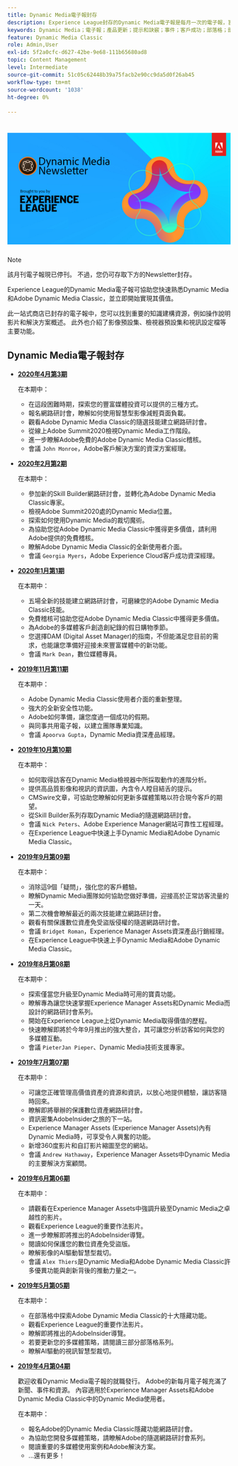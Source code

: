 ```yaml
---
title: Dynamic Media電子報封存
description: Experience League封存的Dynamic Media電子報是每月一次的電子報，旨在協助您在AEM和Dynamic Media Classic中快速熟悉Dynamic Media。
keywords: Dynamic Media；電子報；產品更新；提示和訣竅；事件；客戶成功；部落格；部落格；影像；影片；功能
feature: Dynamic Media Classic
role: Admin,User
exl-id: 5f2a0cfc-d627-42be-9e68-111b65680ad8
topic: Content Management
level: Intermediate
source-git-commit: 51c05c62448b39a75facb2e90cc9da5d0f26ab45
workflow-type: tm+mt
source-wordcount: '1038'
ht-degree: 0%

---
```



# ![Dynamic Media電子報標誌](/help/using/assets/dynamic-media-newsletter-logo.png)

>[!NOTE]
>
>該月刊電子報現已停刊。 不過，您仍可存取下方的Newsletter封存。

Experience League的Dynamic Media電子報可協助您快速熟悉Dynamic Media和Adobe Dynamic Media Classic，並立即開始實現其價值。

此一站式商店已封存的電子報中，您可以找到重要的知識建構資源，例如操作說明影片和解決方案概述。 此外也介紹了影像預設集、檢視器預設集和視訊設定檔等主要功能。

<!-- microsite demo page https://experienceleague.adobe.com/tools/dynamic-media-demo/index.html -->

<!-- ## Get inspired. Stay informed.

[Sign up](https://www.adobe.com/subscription/dynamic-media-newsletter.html) to receive the Dynamic Media newsletter on a monthly basis in your inbox. -->

## Dynamic Media電子報封存

<!-- * **[May 2020, Issue 4](https://expleague.azureedge.net/assets/aem/Experience-Insider-vol.31.html)**

    In this issue:

    * What business continuity means in uncertain times.
    * Key takeaways from the first all-digital Adobe Summit.
    * Must-watch Experience Manager breakout sessions.
    * Summit customer spotlight: Under Armour.
    * Never miss an Experience Insider webinar.
    * Public sector spotlight: The urgent need for digital enrollment.
    * Look what's new in Experience Manager Innovation.
    * Build your Experience Manager skills *live* with the Adobe pros.
    * Connect with the Adobe Experience Manager Community.
    * Fast-track your Adobe expertise with Adobe Experience League. -->

* **[2020年4月第3期](https://experienceleague.adobe.com/tools/dynamic-media-demo/newsletter/Dynamic_Media_Newsletter_04_2020_April.html)**

  在本期中：

   * 在這段困難時期，探索您的豐富媒體投資可以提供的三種方式。
   * 報名網路研討會，瞭解如何使用智慧型影像減輕頁面負載。
   * 觀看Adobe Dynamic Media Classic的隨選技能建立網路研討會。
   * 從線上Adobe Summit2020檢視Dynamic Media工作階段。
   * 進一步瞭解Adobe免費的Adobe Dynamic Media Classic稽核。
   * 會議 `John Monroe`，Adobe客戶解決方案的資深方案經理。

* **[2020年2月第2期](https://experienceleague.adobe.com/tools/dynamic-media-demo/newsletter/Dynamic_Media_Newsletter_02_2020_Feb.html)**

  在本期中：

   * 參加新的Skill Builder網路研討會，並轉化為Adobe Dynamic Media Classic專家。
   * 檢視Adobe Summit2020處的Dynamic Media位置。
   * 探索如何使用Dynamic Media的裁切魔術。
   * 為協助您從Adobe Dynamic Media Classic中獲得更多價值，請利用Adobe提供的免費稽核。
   * 瞭解Adobe Dynamic Media Classic的全新使用者介面。
   * 會議 `Georgia Myers`，Adobe Experience Cloud客戶成功資深經理。

* **[2020年1月第1期](https://experienceleague.adobe.com/tools/dynamic-media-demo/newsletter/Dynamic_Media_Newsletter_01_2020_Jan.html)**

  在本期中：

   * 五場全新的技能建立網路研討會，可磨練您的Adobe Dynamic Media Classic技能。
   * 免費稽核可協助您從Adobe Dynamic Media Classic中獲得更多價值。
   * 為Adobe的多媒體客戶創造創紀錄的假日購物季節。
   * 您選擇DAM (Digital Asset Manager)的指南，不但能滿足您目前的需求，也能讓您準備好迎接未來豐富媒體中的新功能。
   * 會議 `Mark Dean`，數位媒體專員。

* **[2019年11月第11期](https://experienceleague.adobe.com/tools/dynamic-media-demo/newsletter/Dynamic_Media_Newsletter_11_2019_Nov.html)**

  在本期中：

   * Adobe Dynamic Media Classic使用者介面的重新整理。
   * 強大的全新安全性功能。
   * Adobe如何準備，讓您度過一個成功的假期。
   * 與同事共用電子報，以建立團隊專業知識。
   * 會議 `Apoorva Gupta`，Dynamic Media資深產品經理。

* **[2019年10月第10期](https://experienceleague.adobe.com/tools/dynamic-media-demo/newsletter/Dynamic_Media_Newsletter_10_2019_Oct.html)**

  在本期中：

   * 如何取得訪客在Dynamic Media檢視器中所採取動作的進階分析。
   * 提供高品質影像和視訊的資訊圖，內含令人瞠目結舌的提示。
   * CMSwire文章，可協助您瞭解如何更新多媒體策略以符合現今客戶的期望。
   * 從Skill Builder系列存取Dynamic Media的隨選網路研討會。
   * 會議 `Nick Peters`、Adobe Experience Manager網站可靠性工程經理。
   * 在Experience League中快速上手Dynamic Media和Adobe Dynamic Media Classic。

* **[2019年9月第09期](https://experienceleague.adobe.com/tools/dynamic-media-demo/newsletter/Dynamic_Media_Newsletter_09_2019_Sept.html)**

  在本期中：

   * 消除這9個「疑問」，強化您的客戶體驗。
   * 瞭解Dynamic Media團隊如何協助您做好準備，迎接高於正常訪客流量的一天。
   * 第二次機會瞭解最近的兩次技能建立網路研討會。
   * 觀看有關保護數位資產免受盜版侵權的隨選網路研討會。
   * 會議 `Bridget Roman`，Experience Manager Assets資深產品行銷經理。
   * 在Experience League中快速上手Dynamic Media和Adobe Dynamic Media Classic。

* **[2019年8月第08期](https://experienceleague.adobe.com/tools/dynamic-media-demo/newsletter/Dynamic_Media_Newsletter_08_2019_Aug.html)**

  在本期中：

   * 探索僅當您升級至Dynamic Media時可用的寶貴功能。
   * 瞭解專為讓您快速掌握Experience Manager Assets和Dynamic Media而設計的網路研討會系列。
   * 開始在Experience League上從Dynamic Media取得價值的歷程。
   * 快速瞭解即將於今年9月推出的強大整合，其可讓您分析訪客如何與您的多媒體互動。
   * 會議 `PieterJan Pieper`、Dynamic Media技術支援專家。

* **[2019年7月第07期](https://experienceleague.adobe.com/tools/dynamic-media-demo/newsletter/Dynamic_Media_Newsletter_07_2019_July.html)**

  在本期中：

   * 可讓您正確管理高價值資產的資源和資訊，以放心地提供體驗，讓訪客隨時回來。
   * 瞭解即將舉辦的保護數位資產網路研討會。
   * 資訊密集AdobeInsider之旅的下一站。
   * Experience Manager Assets (Experience Manager Assets)內有Dynamic Media時，可享受令人興奮的功能。
   * 新增360度影片和自訂影片縮圖至您的網站。
   * 會議 `Andrew Hathaway`，Experience Manager Assets中Dynamic Media的主要解決方案顧問。

* **[2019年6月第06期](https://experienceleague.adobe.com/tools/dynamic-media-demo/newsletter/Dynamic_Media_Newsletter_06_2019_June.html)**

  在本期中：

   * 請觀看在Experience Manager Assets中強調升級至Dynamic Media之卓越性的影片。
   * 觀看Experience League的重要作法影片。
   * 進一步瞭解即將推出的AdobeInsider導覽。
   * 閱讀如何保護您的數位資產免受盜版。
   * 瞭解影像的AI驅動智慧型裁切。
   * 會議 `Alex Thiers`是Dynamic Media和Adobe Dynamic Media Classic許多優異功能與創新背後的推動力量之一。

* **[2019年5月第05期](https://experienceleague.adobe.com/tools/dynamic-media-demo/newsletter/Dynamic_Media_Newsletter_05_2019_May.html)**

  在本期中：

   * 在部落格中探索Adobe Dynamic Media Classic的十大隱藏功能。
   * 觀看Experience League的重要作法影片。
   * 瞭解即將推出的AdobeInsider導覽。
   * 若要更新您的多媒體策略，請閱讀三部分部落格系列。
   * 瞭解AI驅動的視訊智慧型裁切。

* **[2019年4月第04期](https://experienceleague.adobe.com/tools/dynamic-media-demo/newsletter/Dynamic_Media_Newsletter_04_2019_April.html)**

  歡迎收看Dynamic Media電子報的就職發行。 Adobe的新每月電子報充滿了新聞、事件和資源。 內容適用於Experience Manager Assets和Adobe Dynamic Media Classic中的Dynamic Media使用者。

  在本期中：

   * 報名Adobe的Dynamic Media Classic隱藏功能網路研討會。
   * 為協助您開發多媒體策略，請瞭解Adobe的隨選網路研討會系列。
   * 閱讀重要的多媒體使用案例和Adobe解決方案。
   * ...還有更多！

